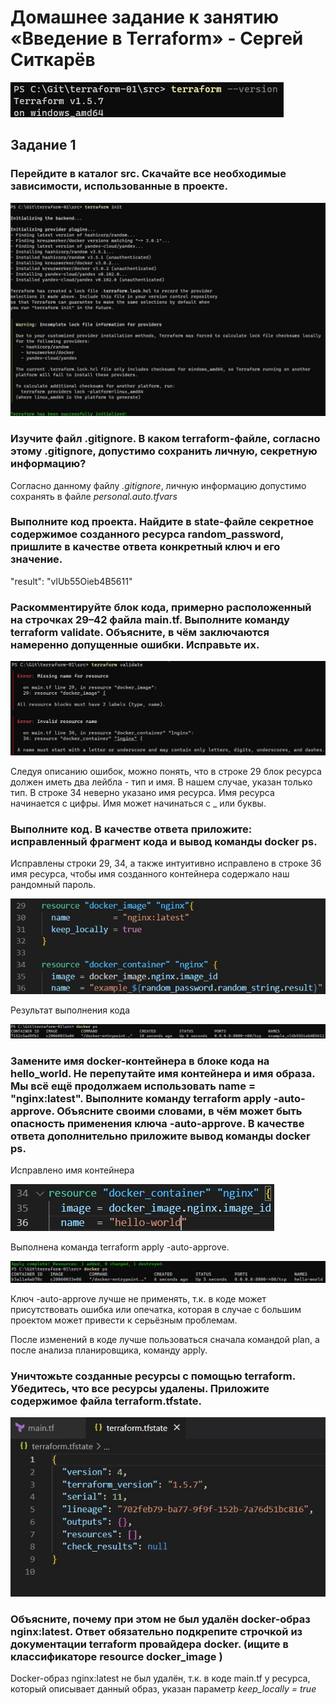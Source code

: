 # Домашнее задание к занятию «Введение в Terraform» - Сергей Ситкарёв

![Задание0](https://github.com/SSitkarev/terraform-01/blob/main/img/0.jpg)

## Задание 1

### Перейдите в каталог src. Скачайте все необходимые зависимости, использованные в проекте.

![Задание1](https://github.com/SSitkarev/terraform-01/blob/main/img/1.jpg)

### Изучите файл .gitignore. В каком terraform-файле, согласно этому .gitignore, допустимо сохранить личную, секретную информацию?

Согласно данному файлу *.gitignore*, личную информацию допустимо сохранять в файле *personal.auto.tfvars*

### Выполните код проекта. Найдите в state-файле секретное содержимое созданного ресурса random_password, пришлите в качестве ответа конкретный ключ и его значение.

"result": "vlUb55Oieb4B5611"

### Раскомментируйте блок кода, примерно расположенный на строчках 29–42 файла main.tf. Выполните команду terraform validate. Объясните, в чём заключаются намеренно допущенные ошибки. Исправьте их.

![Задание1](https://github.com/SSitkarev/terraform-01/blob/main/img/2.jpg)

Следуя описанию ошибок, можно понять, что в строке 29 блок ресурса должен иметь два лейбла - тип и имя. В нашем случае, указан только тип. В строке 34 неверно указано имя ресурса. Имя ресурса начинается с цифры. Имя может начинаться с _ или буквы. 

### Выполните код. В качестве ответа приложите: исправленный фрагмент кода и вывод команды docker ps.

Исправлены строки 29, 34, а также интуитивно исправлено в строке 36 имя ресурса, чтобы имя созданного контейнера содержало наш рандомный пароль.

![Задание1](https://github.com/SSitkarev/terraform-01/blob/main/img/3.jpg)

Результат выполнения кода

![Задание1](https://github.com/SSitkarev/terraform-01/blob/main/img/4.jpg)

### Замените имя docker-контейнера в блоке кода на hello_world. Не перепутайте имя контейнера и имя образа. Мы всё ещё продолжаем использовать name = "nginx:latest". Выполните команду terraform apply -auto-approve. Объясните своими словами, в чём может быть опасность применения ключа -auto-approve. В качестве ответа дополнительно приложите вывод команды docker ps.

Исправлено имя контейнера

![Задание1](https://github.com/SSitkarev/terraform-01/blob/main/img/5.jpg)

Выполнена команда terraform apply -auto-approve. 

![Задание1](https://github.com/SSitkarev/terraform-01/blob/main/img/6.jpg)

Ключ -auto-approve лучше не применять, т.к. в коде может присутствовать ошибка или опечатка, которая в случае с большим проектом может привести к серьёзным проблемам. 

После изменений в коде лучше пользоваться сначала командой plan, а после анализа планировщика, команду apply.

### Уничтожьте созданные ресурсы с помощью terraform. Убедитесь, что все ресурсы удалены. Приложите содержимое файла terraform.tfstate.

![Задание1](https://github.com/SSitkarev/terraform-01/blob/main/img/7.jpg)

### Объясните, почему при этом не был удалён docker-образ nginx:latest. Ответ обязательно подкрепите строчкой из документации terraform провайдера docker. (ищите в классификаторе resource docker_image )

Docker-образ nginx:latest не был удалён, т.к. в коде main.tf у ресурса, который описывает данный образ, указан параметр *keep_locally = true*